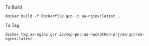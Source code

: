 To Build
```
docker build -f Dockerfile.gcp -t aa-nginx:latest .
```

To Tag
```
docker tag aa-nginx gcr.io/sep-poc-aa-hackathon-prj/aa-gcr/aa-nginx:latest
```
